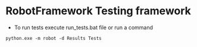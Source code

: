 # RobotFramework Testing framework 

* To run tests execute run_tests.bat file or run a command 
```
python.exe -m robot -d Results Tests
```